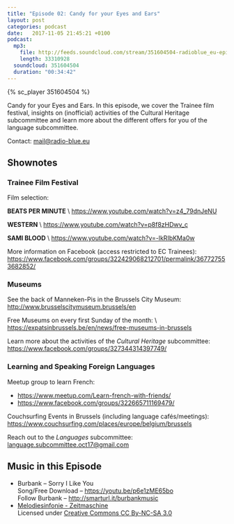 ```yaml
---
title: "Episode 02: Candy for your Eyes and Ears"
layout: post
categories: podcast
date:   2017-11-05 21:45:21 +0100
podcast:
  mp3:
    file: http://feeds.soundcloud.com/stream/351604504-radioblue_eu-episode-02.mp3
    length: 33310928
  soundcloud: 351604504
  duration: "00:34:42"
---
```


{% sc_player 351604504 %}

Candy for your Eyes and Ears. In this episode, we cover the Trainee film festival, insights on (inofficial) activities of the Cultural Heritage subcommittee and learn more about the different offers for you of the language subcommittee.

Contact: <mail@radio-blue.eu>

## Shownotes

### Trainee Film Festival

Film selection:

**BEATS PER MINUTE** \\
<https://www.youtube.com/watch?v=z4_79dnJeNU>

**WESTERN** \\
<https://www.youtube.com/watch?v=p8f8zHDwv_c>

**SAMI BLOOD** \\
<https://www.youtube.com/watch?v=-lkRIbKMa0w>

More information on Facebook (access restricted to EC Trainees):  
<https://www.facebook.com/groups/322429068212701/permalink/367727553682852/>

### Museums

See the back of Manneken-Pis in the Brussels City Museum:  
<http://www.brusselscitymuseum.brussels/en>

Free Museums on every first Sunday of the month: \\
<https://expatsinbrussels.be/en/news/free-museums-in-brussels>

Learn more about the activities of the *Cultural Heritage* subcommittee:  
<https://www.facebook.com/groups/327344314397749/>

### Learning and Speaking Foreign Languages

Meetup group to learn French:

- <https://www.meetup.com/Learn-french-with-friends/>
- <https://www.facebook.com/groups/322665711169479/>

Couchsurfing Events in Brussels (including language cafés/meetings):  
<https://www.couchsurfing.com/places/europe/belgium/brussels>

Reach out to the *Languages* subcommittee:  
<language.subcommittee.oct17@gmail.com>

## Music in this Episode

- Burbank – Sorry I Like You   
  Song/Free Download – <https://youtu.be/p6e1zME65bo>   
  Follow Burbank – <http://smarturl.it/burbankmusic>
- [Melodiesinfonie - Zeitmaschine](http://freemusicarchive.org/music/Melodiesinfonie/CC-10_Europe_Mixtape/Zeitmaschine)   
  Licensed under [Creative Commons CC By-NC-SA 3.0](http://creativecommons.org/licenses/by-nc-sa/3.0/)

